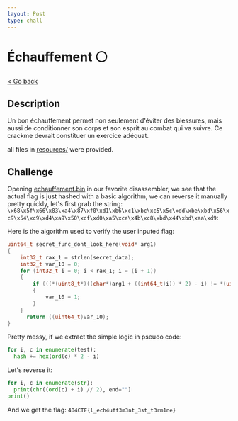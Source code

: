 ```yaml
---
layout: Post
type: chall
---
```

# Échauffement ⚪

<a class="back-link" href="../../">< Go back</a>

## Description

Un bon échauffement permet non seulement d'éviter des blessures, mais aussi de conditionner son corps et son esprit au combat qui va suivre. Ce crackme devrait constituer un exercice adéquat.

all files in [resources/](./resources) were provided.

## Challenge

Opening [echauffement.bin](resources/echauffement.bin) in our favorite disassembler, we see that the actual flag is just hashed with a basic algorithm, we can reverse it manually pretty quickly, let's first grab the string: `\x68\x5f\x66\x83\xa4\x87\xf0\xd1\xb6\xc1\xbc\xc5\x5c\xdd\xbe\xbd\x56\xc9\x54\xc9\xd4\xa9\x50\xcf\xd0\xa5\xce\x4b\xc8\xbd\x44\xbd\xaa\xd9`:

Here is the algorithm used to verify the user inputed flag:

```c
uint64_t secret_func_dont_look_here(void* arg1)
{
    int32_t rax_1 = strlen(secret_data);
    int32_t var_10 = 0;
    for (int32_t i = 0; i < rax_1; i = (i + 1))
    {
        if (((*(uint8_t*)((char*)arg1 + ((int64_t)i)) * 2) - i) != *(uint8_t*)(((int64_t)i) + secret_data))
        {
            var_10 = 1;
        }
    }
      return ((uint64_t)var_10);
}
```

Pretty messy, if we extract the simple logic in pseudo code:

```py
for i, c in enumerate(test):
  hash += hex(ord(c) * 2 - i)
```

Let's reverse it:

```py
for i, c in enumerate(str):
  print(chr((ord(c) + i) // 2), end="")
print()
```

And we get the flag: `404CTF{l_ech4uff3m3nt_3st_t3rm1ne}`

